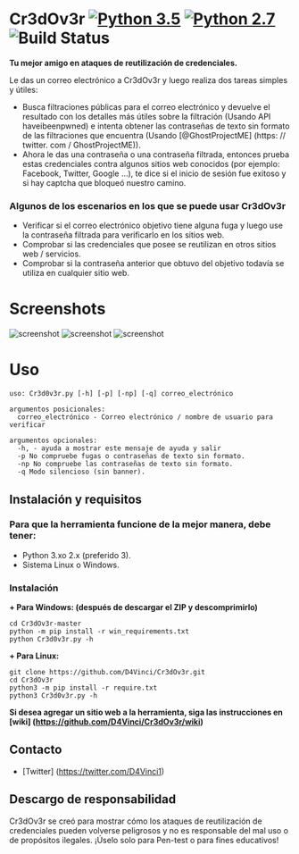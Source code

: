 # Cr3dOv3r [![Python 3.5](https://img.shields.io/badge/Python-3.5-yellow.svg)](http://www.python.org/download/) [![Python 2.7](https://img.shields.io/badge/Python-2.7-yellow.svg)](http://www.python.org/download/) ![Build Status](https://img.shields.io/badge/Version-0.4.4-red.svg)

**Tu mejor amigo en ataques de reutilización de credenciales.**

Le das un correo electrónico a Cr3dOv3r y luego realiza dos tareas simples y útiles:
- Busca filtraciones públicas para el correo electrónico y devuelve el resultado con los detalles más útiles sobre la filtración (Usando API haveibeenpwned) e intenta obtener las contraseñas de texto sin formato de las filtraciones que encuentra (Usando [@GhostProjectME] (https: // twitter. com / GhostProjectME)).
- Ahora le das una contraseña o una contraseña filtrada, entonces prueba estas credenciales contra algunos sitios web conocidos (por ejemplo: Facebook, Twitter, Google ...), te dice si el inicio de sesión fue exitoso y si hay captcha que bloqueó nuestro camino.

### Algunos de los escenarios en los que se puede usar Cr3dOv3r
- Verificar si el correo electrónico objetivo tiene alguna fuga y luego use la contraseña filtrada para verificarlo en los sitios web.
- Comprobar si las credenciales que posee se reutilizan en otros sitios web / servicios.
- Comprobar si la contraseña anterior que obtuvo del objetivo todavía se utiliza en cualquier sitio web.

# Screenshots
![screenshot](https://github.com/D4Vinci/Cr3dOv3r/blob/master/Data/Email1.png)
![screenshot](https://github.com/D4Vinci/Cr3dOv3r/blob/master/Data/Email2.png)
![screenshot](https://github.com/D4Vinci/Cr3dOv3r/blob/master/Data/Email3.png)

# Uso
```
uso: Cr3d0v3r.py [-h] [-p] [-np] [-q] correo_electrónico

argumentos posicionales:
  correo_electrónico - Correo electrónico / nombre de usuario para verificar

argumentos opcionales:
  -h, - ayuda a mostrar este mensaje de ayuda y salir
  -p No compruebe fugas o contraseñas de texto sin formato.
  -np No compruebe las contraseñas de texto sin formato.
  -q Modo silencioso (sin banner).

```

## Instalación y requisitos
### Para que la herramienta funcione de la mejor manera, debe tener:
- Python 3.xo 2.x (preferido 3).
- Sistema Linux o Windows.

### Instalación
**+ Para Windows: (después de descargar el ZIP y descomprimirlo)**
```
cd Cr3dOv3r-master
python -m pip install -r win_requirements.txt
python Cr3d0v3r.py -h
```
**+ Para Linux:**
```
git clone https://github.com/D4Vinci/Cr3dOv3r.git
cd Cr3dOv3r
python3 -m pip install -r require.txt
python3 Cr3d0v3r.py -h
```

**Si desea agregar un sitio web a la herramienta, siga las instrucciones en [wiki] (https://github.com/D4Vinci/Cr3dOv3r/wiki)**

## Contacto
- [Twitter] (https://twitter.com/D4Vinci1)

## Descargo de responsabilidad
Cr3dOv3r se creó para mostrar cómo los ataques de reutilización de credenciales pueden volverse peligrosos y no es responsable del mal uso o de propósitos ilegales. ¡Úselo solo para Pen-test o para fines educativos!
